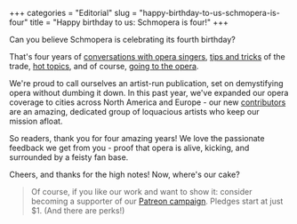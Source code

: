 +++
categories = "Editorial"
slug = "happy-birthday-to-us-schmopera-is-four"
title = "Happy birthday to us: Schmopera is four!"
+++

Can you believe Schmopera is celebrating its fourth birthday?

That's four years of [conversations with opera singers](/what-weve-learned-by-talking-with-108-opera-singers/), [tips and tricks](/categories/how-to/) of the trade, [hot topics](/categories/op-ed/), and of course, [going to the opera](/categories/reviews/).

We're proud to call ourselves an artist-run publication, set on demystifying opera without dumbing it down. In this past year, we've expanded our opera coverage to cities across North America and Europe - our new [contributors](/authors/) are an amazing, dedicated group of loquacious artists who keep our mission afloat.

So readers, thank you for four amazing years! We love the passionate feedback we get from you - proof that opera is alive, kicking, and surrounded by a feisty fan base.

Cheers, and thanks for the high notes! Now, where's our cake?

>Of course, if you like our work and want to show it: consider becoming a supporter of our [Patreon campaign](https://www.patreon.com/schmopera). Pledges start at just $1. (And there are perks!)

